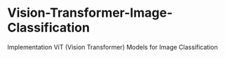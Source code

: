 # Vision-Transformer-Image-Classification
Implementation ViT (Vision Transformer) Models for Image Classification
